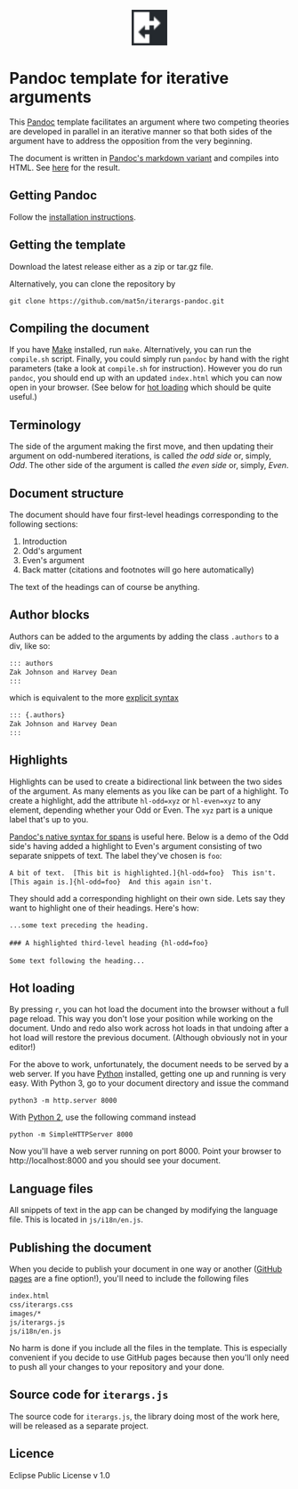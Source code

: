 
<p align="center">
  <img width="64" height="64" src="images/logo.svg">
</p>

# Pandoc template for iterative arguments

This [Pandoc][pd-org] template facilitates an argument where two
competing theories are developed in parallel in an iterative manner so
that both sides of the argument have to address the opposition from
the very beginning.

The document is written in [Pandoc's markdown variant][pd-md] and
compiles into HTML.  See [here][res] for the result.

[pd-org]: http://pandoc.org 
[pd-md]: https://pandoc.org/MANUAL.html#pandocs-markdown
[res]: http://mat5n.github.io/iterargs-pandoc/

## Getting Pandoc

Follow the [installation instructions][pd-inst].

[pd-inst]: https://pandoc.org/installing.html

## Getting the template

Download the latest release either as a zip or tar.gz file.

Alternatively, you can clone the repository by

```
git clone https://github.com/mat5n/iterargs-pandoc.git
```

## Compiling the document

If you have [Make][make] installed, run `make`.  Alternatively, you
can run the `compile.sh` script.  Finally, you could simply run
`pandoc` by hand with the right parameters (take a look at
`compile.sh` for instruction).  However you do run `pandoc`, you
should end up with an updated `index.html` which you can now open in
your browser.  (See below for [hot loading](#hot-loading) which should
be quite useful.)

[make]: https://www.gnu.org/software/make/

## Terminology 

The side of the argument making the first move, and then updating
their argument on odd-numbered iterations, is called *the odd side*
or, simply, *Odd*.  The other side of the argument is called *the even
side* or, simply, *Even*.

## Document structure

The document should have four first-level headings corresponding to
the following sections:

1. Introduction
2. Odd's argument
3. Even's argument
4. Back matter (citations and footnotes will go here automatically)

The text of the headings can of course be anything.

## Author blocks

Authors can be added to the arguments by adding the class `.authors`
to a div, like so:

```
::: authors
Zak Johnson and Harvey Dean
::: 
```

which is equivalent to the more [explicit syntax][pd-divs]

```
::: {.authors}
Zak Johnson and Harvey Dean
::: 
```

[pd-divs]: https://pandoc.org/MANUAL.html#divs-and-spans

## Highlights

Highlights can be used to create a bidirectional link between the two
sides of the argument.  As many elements as you like can be part of a
highlight.  To create a highlight, add the attribute `hl-odd=xyz` or
`hl-even=xyz` to any element, depending whether your Odd or Even.  The
`xyz` part is a unique label that's up to you.

[Pandoc's native syntax for spans][pd-divs] is useful here.  Below is
a demo of the Odd side's having added a highlight to Even's argument
consisting of two separate snippets of text.  The label they've chosen
is `foo`:

```
A bit of text.  [This bit is highlighted.]{hl-odd=foo}  This isn't.
[This again is.]{hl-odd=foo}  And this again isn't.
```

They should add a corresponding highlight on their own side.  Lets say
they want to highlight one of their headings.  Here's how:

```
...some text preceding the heading.

### A highlighted third-level heading {hl-odd=foo}

Some text following the heading...
```

## Hot loading

By pressing `r`, you can hot load the document into the browser
without a full page reload.  This way you don't lose your position
while working on the document.  Undo and redo also work across hot
loads in that undoing after a hot load will restore the previous
document.  (Although obviously not in your editor!)

For the above to work, unfortunately, the document needs to be served
by a web server.  If you have [Python][py-inst] installed, getting one
up and running is very easy.  With Python 3, go to your document
directory and issue the command

```
python3 -m http.server 8000
```

With [Python 2][py-2or3], use the following command instead

```
python -m SimpleHTTPServer 8000
```

Now you'll have a web server running on port 8000.  Point your browser
to http://localhost:8000 and you should see your document.

[py-inst]: https://www.python.org/downloads/
[py-2or3]: https://wiki.python.org/moin/Python2orPython3

## Language files

All snippets of text in the app can be changed by modifying the
language file.  This is located in `js/i18n/en.js`.

## Publishing the document

When you decide to publish your document in one way or another
([GitHub pages][gh-pgs] are a fine option!), you'll need to include
the following files

```
index.html
css/iterargs.css
images/*
js/iterargs.js
js/i18n/en.js
```

No harm is done if you include all the files in the template.  This is
especially convenient if you decide to use GitHub pages because then
you'll only need to push all your changes to your repository and your
done.

[gh-pgs]: https://pages.github.com

## Source code for `iterargs.js`

The source code for `iterargs.js`, the library doing most of the work
here, will be released as a separate project.

## Licence

Eclipse Public License v 1.0
